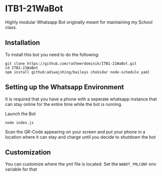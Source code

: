 # ITB1-21WaBot
Highly modular Whatsapp Bot originally meant for maintaining my School class. 

## Installation
To install this bot you need to do the following: 
```
git clone https://github.com/rathmerdominik/ITB1-21WaBot.git
cd ITB1-21WaBot
npm install github:adiwajshing/baileys chokidar node-schedule yaml
```

## Setting up the Whatsapp Environment

It is required that you have a phone with a seperate whatsapp instance that can stay online for the entire time while the bot is running.

Launch the Bot
```
node index.js
```
Scan the QR-Code appearing on your screen and put your phone in a location where it can stay and charge until you decide to shutdown the bot

## Customization

You can customize where the yml file is located. Set the ```WABOT_YMLCONF``` env variable for that
